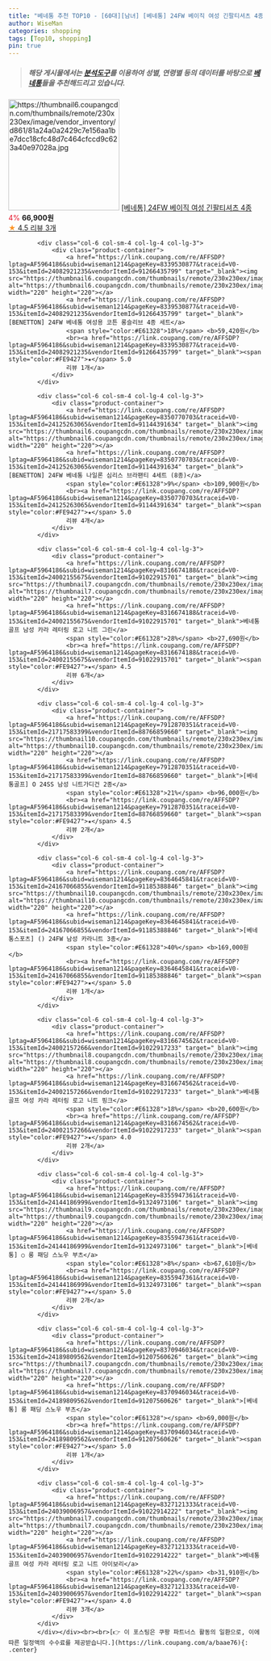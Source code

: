 ```yaml
---
title: "베네통 추천 TOP10 - [60대][남녀] [베네통] 24FW 베이직 여성 긴팔티셔츠 4종"
author: WiseMan
categories: shopping
tags: [Top10, shopping]
pin: true
---
```


> ##### 해당 게시물에서는 [**분석도구**](https://itemscout.io/)를 이용하여 **성별**, **연령별** 등의 데이터를 바탕으로 [**베네통**](https://link.coupang.com/a/baae76)들을 추천해드리고 있습니다.
<div class="container"><div class="row">
            <div class="col-6 col-sm-4 col-lg-4 col-lg-3">
                <div class="product-container">
                    <a href="https://link.coupang.com/re/AFFSDP?lptag=AF5964186&subid=wiseman1214&pageKey=8313027244&traceid=V0-153&itemId=23988783933&vendorItemId=91015416718" target="_blank"><img src="https://thumbnail6.coupangcdn.com/thumbnails/remote/230x230ex/image/vendor_inventory/d861/81a24a0a2429c7e156aa1be7dcc18cfc48d7c464cfccd9c623a40e97028a.jpg" alt="https://thumbnail6.coupangcdn.com/thumbnails/remote/230x230ex/image/vendor_inventory/d861/81a24a0a2429c7e156aa1be7dcc18cfc48d7c464cfccd9c623a40e97028a.jpg" width="220" height="220"></a>
                    <a href="https://link.coupang.com/re/AFFSDP?lptag=AF5964186&subid=wiseman1214&pageKey=8313027244&traceid=V0-153&itemId=23988783933&vendorItemId=91015416718" target="_blank">[베네통] 24FW 베이직 여성 긴팔티셔츠 4종</a>
                    <span style="color:#E61328">4%</span> <b>66,900원</b>
                    <br><a href="https://link.coupang.com/re/AFFSDP?lptag=AF5964186&subid=wiseman1214&pageKey=8313027244&traceid=V0-153&itemId=23988783933&vendorItemId=91015416718" target="_blank"><span style="color:#FE9427">★</span> 4.5
                    리뷰 3개</a>
                </div>
            </div>
            
            <div class="col-6 col-sm-4 col-lg-4 col-lg-3">
                <div class="product-container">
                    <a href="https://link.coupang.com/re/AFFSDP?lptag=AF5964186&subid=wiseman1214&pageKey=8339530877&traceid=V0-153&itemId=24082921235&vendorItemId=91266435799" target="_blank"><img src="https://thumbnail6.coupangcdn.com/thumbnails/remote/230x230ex/image/vendor_inventory/7358/17e36ed793196477447499fd383202d6ae147fb4de114194274455ed4d14.jpg" alt="https://thumbnail6.coupangcdn.com/thumbnails/remote/230x230ex/image/vendor_inventory/7358/17e36ed793196477447499fd383202d6ae147fb4de114194274455ed4d14.jpg" width="220" height="220"></a>
                    <a href="https://link.coupang.com/re/AFFSDP?lptag=AF5964186&subid=wiseman1214&pageKey=8339530877&traceid=V0-153&itemId=24082921235&vendorItemId=91266435799" target="_blank">[BENETTON] 24FW 베네통 여성용 코튼 롱슬리브 4종 세트</a>
                    <span style="color:#E61328">18%</span> <b>59,420원</b>
                    <br><a href="https://link.coupang.com/re/AFFSDP?lptag=AF5964186&subid=wiseman1214&pageKey=8339530877&traceid=V0-153&itemId=24082921235&vendorItemId=91266435799" target="_blank"><span style="color:#FE9427">★</span> 5.0
                    리뷰 1개</a>
                </div>
            </div>
            
            <div class="col-6 col-sm-4 col-lg-4 col-lg-3">
                <div class="product-container">
                    <a href="https://link.coupang.com/re/AFFSDP?lptag=AF5964186&subid=wiseman1214&pageKey=8350770703&traceid=V0-153&itemId=24125263065&vendorItemId=91144391634" target="_blank"><img src="https://thumbnail6.coupangcdn.com/thumbnails/remote/230x230ex/image/vendor_inventory/c42a/64ad1c2d9eac020b55595bd65f613be463dd94b12d8e36b4c4d56d2547f4.jpg" alt="https://thumbnail6.coupangcdn.com/thumbnails/remote/230x230ex/image/vendor_inventory/c42a/64ad1c2d9eac020b55595bd65f613be463dd94b12d8e36b4c4d56d2547f4.jpg" width="220" height="220"></a>
                    <a href="https://link.coupang.com/re/AFFSDP?lptag=AF5964186&subid=wiseman1214&pageKey=8350770703&traceid=V0-153&itemId=24125263065&vendorItemId=91144391634" target="_blank">[BENETTON] 24FW 베네통 나일론 심리스 브라팬티 4세트 (8종)</a>
                    <span style="color:#E61328">9%</span> <b>109,900원</b>
                    <br><a href="https://link.coupang.com/re/AFFSDP?lptag=AF5964186&subid=wiseman1214&pageKey=8350770703&traceid=V0-153&itemId=24125263065&vendorItemId=91144391634" target="_blank"><span style="color:#FE9427">★</span> 5.0
                    리뷰 4개</a>
                </div>
            </div>
            
            <div class="col-6 col-sm-4 col-lg-4 col-lg-3">
                <div class="product-container">
                    <a href="https://link.coupang.com/re/AFFSDP?lptag=AF5964186&subid=wiseman1214&pageKey=8316674188&traceid=V0-153&itemId=24002155675&vendorItemId=91022915701" target="_blank"><img src="https://thumbnail7.coupangcdn.com/thumbnails/remote/230x230ex/image/vendor_inventory/5635/27904299471a3be7534e4a4fa1c3e86553e93f551743c0a407d02a198e75.jpg" alt="https://thumbnail7.coupangcdn.com/thumbnails/remote/230x230ex/image/vendor_inventory/5635/27904299471a3be7534e4a4fa1c3e86553e93f551743c0a407d02a198e75.jpg" width="220" height="220"></a>
                    <a href="https://link.coupang.com/re/AFFSDP?lptag=AF5964186&subid=wiseman1214&pageKey=8316674188&traceid=V0-153&itemId=24002155675&vendorItemId=91022915701" target="_blank">베네통 골프 남성 카라 레터링 로고 니트 그린</a>
                    <span style="color:#E61328">28%</span> <b>27,690원</b>
                    <br><a href="https://link.coupang.com/re/AFFSDP?lptag=AF5964186&subid=wiseman1214&pageKey=8316674188&traceid=V0-153&itemId=24002155675&vendorItemId=91022915701" target="_blank"><span style="color:#FE9427">★</span> 4.5
                    리뷰 6개</a>
                </div>
            </div>
            
            <div class="col-6 col-sm-4 col-lg-4 col-lg-3">
                <div class="product-container">
                    <a href="https://link.coupang.com/re/AFFSDP?lptag=AF5964186&subid=wiseman1214&pageKey=7912870351&traceid=V0-153&itemId=21717583399&vendorItemId=88766859660" target="_blank"><img src="https://thumbnail10.coupangcdn.com/thumbnails/remote/230x230ex/image/vendor_inventory/d28e/c7fb9aba4a7a99e4e7b37e67986607ba8ac9b13b69e10ae99a815ab70dee.jpg" alt="https://thumbnail10.coupangcdn.com/thumbnails/remote/230x230ex/image/vendor_inventory/d28e/c7fb9aba4a7a99e4e7b37e67986607ba8ac9b13b69e10ae99a815ab70dee.jpg" width="220" height="220"></a>
                    <a href="https://link.coupang.com/re/AFFSDP?lptag=AF5964186&subid=wiseman1214&pageKey=7912870351&traceid=V0-153&itemId=21717583399&vendorItemId=88766859660" target="_blank">[베네통골프] O 24SS 남성 니트가디건 2종</a>
                    <span style="color:#E61328">21%</span> <b>96,000원</b>
                    <br><a href="https://link.coupang.com/re/AFFSDP?lptag=AF5964186&subid=wiseman1214&pageKey=7912870351&traceid=V0-153&itemId=21717583399&vendorItemId=88766859660" target="_blank"><span style="color:#FE9427">★</span> 4.5
                    리뷰 2개</a>
                </div>
            </div>
            
            <div class="col-6 col-sm-4 col-lg-4 col-lg-3">
                <div class="product-container">
                    <a href="https://link.coupang.com/re/AFFSDP?lptag=AF5964186&subid=wiseman1214&pageKey=8364645841&traceid=V0-153&itemId=24167066855&vendorItemId=91185388846" target="_blank"><img src="https://thumbnail10.coupangcdn.com/thumbnails/remote/230x230ex/image/vendor_inventory/beec/9c09d6158d16a95fb0e67be95c47a471c2e590340c828fab71eb56f95e07.jpg" alt="https://thumbnail10.coupangcdn.com/thumbnails/remote/230x230ex/image/vendor_inventory/beec/9c09d6158d16a95fb0e67be95c47a471c2e590340c828fab71eb56f95e07.jpg" width="220" height="220"></a>
                    <a href="https://link.coupang.com/re/AFFSDP?lptag=AF5964186&subid=wiseman1214&pageKey=8364645841&traceid=V0-153&itemId=24167066855&vendorItemId=91185388846" target="_blank">[베네통스포츠] () 24FW 남성 카라니트 3종</a>
                    <span style="color:#E61328">40%</span> <b>169,000원</b>
                    <br><a href="https://link.coupang.com/re/AFFSDP?lptag=AF5964186&subid=wiseman1214&pageKey=8364645841&traceid=V0-153&itemId=24167066855&vendorItemId=91185388846" target="_blank"><span style="color:#FE9427">★</span> 5.0
                    리뷰 1개</a>
                </div>
            </div>
            
            <div class="col-6 col-sm-4 col-lg-4 col-lg-3">
                <div class="product-container">
                    <a href="https://link.coupang.com/re/AFFSDP?lptag=AF5964186&subid=wiseman1214&pageKey=8316674562&traceid=V0-153&itemId=24002157266&vendorItemId=91022917233" target="_blank"><img src="https://thumbnail8.coupangcdn.com/thumbnails/remote/230x230ex/image/vendor_inventory/604e/314b919fd439e3cda703f9a01cb3d79359f0017f8988a5dbef72fe66b663.jpg" alt="https://thumbnail8.coupangcdn.com/thumbnails/remote/230x230ex/image/vendor_inventory/604e/314b919fd439e3cda703f9a01cb3d79359f0017f8988a5dbef72fe66b663.jpg" width="220" height="220"></a>
                    <a href="https://link.coupang.com/re/AFFSDP?lptag=AF5964186&subid=wiseman1214&pageKey=8316674562&traceid=V0-153&itemId=24002157266&vendorItemId=91022917233" target="_blank">베네통 골프 여성 카라 레터링 로고 니트 핑크</a>
                    <span style="color:#E61328">18%</span> <b>20,600원</b>
                    <br><a href="https://link.coupang.com/re/AFFSDP?lptag=AF5964186&subid=wiseman1214&pageKey=8316674562&traceid=V0-153&itemId=24002157266&vendorItemId=91022917233" target="_blank"><span style="color:#FE9427">★</span> 4.0
                    리뷰 2개</a>
                </div>
            </div>
            
            <div class="col-6 col-sm-4 col-lg-4 col-lg-3">
                <div class="product-container">
                    <a href="https://link.coupang.com/re/AFFSDP?lptag=AF5964186&subid=wiseman1214&pageKey=8355947361&traceid=V0-153&itemId=24144186999&vendorItemId=91324973106" target="_blank"><img src="https://thumbnail9.coupangcdn.com/thumbnails/remote/230x230ex/image/vendor_inventory/e0f3/3e4998e98d47f0352b65b2de216e4dfe13e8843dff0a4ae0d59d041fd192.png" alt="https://thumbnail9.coupangcdn.com/thumbnails/remote/230x230ex/image/vendor_inventory/e0f3/3e4998e98d47f0352b65b2de216e4dfe13e8843dff0a4ae0d59d041fd192.png" width="220" height="220"></a>
                    <a href="https://link.coupang.com/re/AFFSDP?lptag=AF5964186&subid=wiseman1214&pageKey=8355947361&traceid=V0-153&itemId=24144186999&vendorItemId=91324973106" target="_blank">[베네통] ○ 롱 패딩 스노우 부츠</a>
                    <span style="color:#E61328">8%</span> <b>67,610원</b>
                    <br><a href="https://link.coupang.com/re/AFFSDP?lptag=AF5964186&subid=wiseman1214&pageKey=8355947361&traceid=V0-153&itemId=24144186999&vendorItemId=91324973106" target="_blank"><span style="color:#FE9427">★</span> 5.0
                    리뷰 2개</a>
                </div>
            </div>
            
            <div class="col-6 col-sm-4 col-lg-4 col-lg-3">
                <div class="product-container">
                    <a href="https://link.coupang.com/re/AFFSDP?lptag=AF5964186&subid=wiseman1214&pageKey=8370946034&traceid=V0-153&itemId=24189809562&vendorItemId=91207560626" target="_blank"><img src="https://thumbnail7.coupangcdn.com/thumbnails/remote/230x230ex/image/vendor_inventory/274d/abf0c79ab556209c5beb00ed7d84bed402b322aa5bf80dd95693c446b3b1.jpg" alt="https://thumbnail7.coupangcdn.com/thumbnails/remote/230x230ex/image/vendor_inventory/274d/abf0c79ab556209c5beb00ed7d84bed402b322aa5bf80dd95693c446b3b1.jpg" width="220" height="220"></a>
                    <a href="https://link.coupang.com/re/AFFSDP?lptag=AF5964186&subid=wiseman1214&pageKey=8370946034&traceid=V0-153&itemId=24189809562&vendorItemId=91207560626" target="_blank">[베네통] 롱 패딩 스노우 부츠</a>
                    <span style="color:#E61328"></span> <b>69,000원</b>
                    <br><a href="https://link.coupang.com/re/AFFSDP?lptag=AF5964186&subid=wiseman1214&pageKey=8370946034&traceid=V0-153&itemId=24189809562&vendorItemId=91207560626" target="_blank"><span style="color:#FE9427">★</span> 5.0
                    리뷰 1개</a>
                </div>
            </div>
            
            <div class="col-6 col-sm-4 col-lg-4 col-lg-3">
                <div class="product-container">
                    <a href="https://link.coupang.com/re/AFFSDP?lptag=AF5964186&subid=wiseman1214&pageKey=8327121333&traceid=V0-153&itemId=24039006957&vendorItemId=91022914222" target="_blank"><img src="https://thumbnail7.coupangcdn.com/thumbnails/remote/230x230ex/image/vendor_inventory/58a5/5d96b9598d8e33a192ea6e63c0f17a7ea2c1773ba7ae3c6fa16af3c1e758.jpg" alt="https://thumbnail7.coupangcdn.com/thumbnails/remote/230x230ex/image/vendor_inventory/58a5/5d96b9598d8e33a192ea6e63c0f17a7ea2c1773ba7ae3c6fa16af3c1e758.jpg" width="220" height="220"></a>
                    <a href="https://link.coupang.com/re/AFFSDP?lptag=AF5964186&subid=wiseman1214&pageKey=8327121333&traceid=V0-153&itemId=24039006957&vendorItemId=91022914222" target="_blank">베네통 골프 여성 카라 레터링 로고 니트 아이보리</a>
                    <span style="color:#E61328">22%</span> <b>31,910원</b>
                    <br><a href="https://link.coupang.com/re/AFFSDP?lptag=AF5964186&subid=wiseman1214&pageKey=8327121333&traceid=V0-153&itemId=24039006957&vendorItemId=91022914222" target="_blank"><span style="color:#FE9427">★</span> 4.0
                    리뷰 3개</a>
                </div>
            </div>
            </div></div><br><br>[👉 이 포스팅은 쿠팡 파트너스 활동의 일환으로, 이에 따른 일정액의 수수료를 제공받습니다.](https://link.coupang.com/a/baae76){: .center}